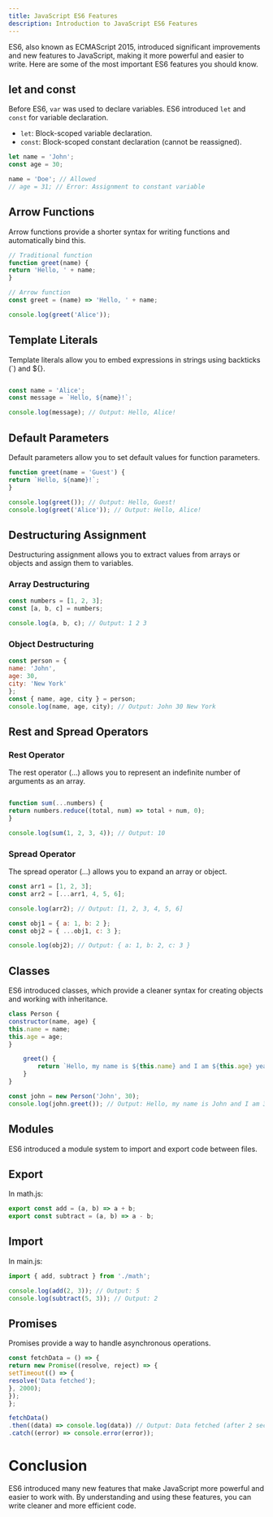 ```yaml
---
title: JavaScript ES6 Features
description: Introduction to JavaScript ES6 Features
---
```



ES6, also known as ECMAScript 2015, introduced significant improvements and new features to JavaScript, making it more powerful and easier to write. Here are some of the most important ES6 features you should know.

## let and const

Before ES6, `var` was used to declare variables. ES6 introduced `let` and `const` for variable declaration.

- `let`: Block-scoped variable declaration.
- `const`: Block-scoped constant declaration (cannot be reassigned).

```javascript
let name = 'John';
const age = 30;

name = 'Doe'; // Allowed
// age = 31; // Error: Assignment to constant variable
```

## Arrow Functions
Arrow functions provide a shorter syntax for writing functions and automatically bind this.

```javascript
// Traditional function
function greet(name) {
return 'Hello, ' + name;
}

// Arrow function
const greet = (name) => 'Hello, ' + name;

console.log(greet('Alice'));
```
## Template Literals
Template literals allow you to embed expressions in strings using backticks (`) and ${}.

```javascript

const name = 'Alice';
const message = `Hello, ${name}!`;

console.log(message); // Output: Hello, Alice!
```
## Default Parameters
Default parameters allow you to set default values for function parameters.

```javascript
function greet(name = 'Guest') {
return `Hello, ${name}!`;
}

console.log(greet()); // Output: Hello, Guest!
console.log(greet('Alice')); // Output: Hello, Alice!
```
## Destructuring Assignment
Destructuring assignment allows you to extract values from arrays or objects and assign them to variables.

### Array Destructuring
```javascript
const numbers = [1, 2, 3];
const [a, b, c] = numbers;

console.log(a, b, c); // Output: 1 2 3
```
### Object Destructuring
```javascript
const person = {
name: 'John',
age: 30,
city: 'New York'
};
const { name, age, city } = person;
console.log(name, age, city); // Output: John 30 New York
```
## Rest and Spread Operators
### Rest Operator
The rest operator (...) allows you to represent an indefinite number of arguments as an array.

```javascript

function sum(...numbers) {
return numbers.reduce((total, num) => total + num, 0);
}

console.log(sum(1, 2, 3, 4)); // Output: 10
```
### Spread Operator
The spread operator (...) allows you to expand an array or object.

```javascript
const arr1 = [1, 2, 3];
const arr2 = [...arr1, 4, 5, 6];

console.log(arr2); // Output: [1, 2, 3, 4, 5, 6]

const obj1 = { a: 1, b: 2 };
const obj2 = { ...obj1, c: 3 };

console.log(obj2); // Output: { a: 1, b: 2, c: 3 }
```
## Classes
ES6 introduced classes, which provide a cleaner syntax for creating objects and working with inheritance.

```javascript
class Person {
constructor(name, age) {
this.name = name;
this.age = age;
}

    greet() {
        return `Hello, my name is ${this.name} and I am ${this.age} years old.`;
    }
}

const john = new Person('John', 30);
console.log(john.greet()); // Output: Hello, my name is John and I am 30 years old.
```
## Modules
ES6 introduced a module system to import and export code between files.

## Export
In math.js:

```javascript
export const add = (a, b) => a + b;
export const subtract = (a, b) => a - b;
```
## Import
In main.js:

```javascript
import { add, subtract } from './math';

console.log(add(2, 3)); // Output: 5
console.log(subtract(5, 3)); // Output: 2
```
## Promises
Promises provide a way to handle asynchronous operations.

```javascript
const fetchData = () => {
return new Promise((resolve, reject) => {
setTimeout(() => {
resolve('Data fetched');
}, 2000);
});
};

fetchData()
.then((data) => console.log(data)) // Output: Data fetched (after 2 seconds)
.catch((error) => console.error(error));
```
# Conclusion
ES6 introduced many new features that make JavaScript more powerful and easier to work with. By understanding and using these features, you can write cleaner and more efficient code.